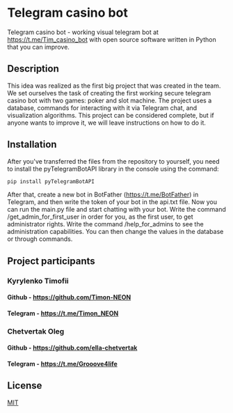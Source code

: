 # Telegram casino bot

Telegram casino bot - working visual telegram bot at https://t.me/Tim_casino_bot with open source software written in Python that you can improve.

## Description

This idea was realized as the first big project that was created in the team. We set ourselves the task of creating the first working secure telegram casino bot with two games: poker and slot machine.
The project uses a database, commands for interacting with it via Telegram chat, and visualization algorithms.
This project can be considered complete, but if anyone wants to improve it, we will leave instructions on how to do it.

## Installation

After you've transferred the files from the repository to yourself, you need to install the pyTelegramBotAPI library in the console using the command:

```bash
pip install pyTelegramBotAPI
```
After that, create a new bot in BotFather (https://t.me/BotFather) in Telegram, and then write the token of your bot in the api.txt file.
Now you can run the main.py file and start chatting with your bot. Write the command /get_admin_for_first_user in order for you, as the first user, to get administrator rights.
Write the command /help_for_admins to see the administration capabilities. You can then change the values in the database or through commands.

## Project participants

### Kyrylenko Timofii

#### Github - https://github.com/Timon-NEON
#### Telegram - https://t.me/Timon_NEON

### Chetvertak Oleg

#### Github - https://github.com/ella-chetvertak
#### Telegram - https://t.me/Grooove4life

## License

[MIT](https://choosealicense.com/licenses/mit/)
